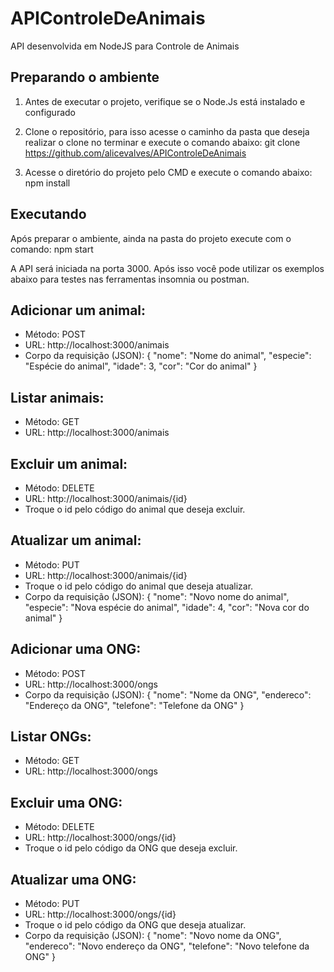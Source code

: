 # APIControleDeAnimais
API desenvolvida em NodeJS para Controle de Animais

## Preparando o ambiente
1. Antes de executar o projeto, verifique se o Node.Js está instalado e configurado
2. Clone o repositório, para isso acesse o caminho da pasta que deseja realizar o clone no terminar e execute o comando abaixo:
git clone https://github.com/alicevalves/APIControleDeAnimais

3. Acesse o diretório do projeto pelo CMD e execute o comando abaixo:
npm install

## Executando
Após preparar o ambiente, ainda na pasta do projeto execute com o comando:
npm start

A API será iniciada na porta 3000. Após isso você pode utilizar os exemplos abaixo para testes nas ferramentas insomnia ou postman.

## Adicionar um animal: 
- Método: POST 
- URL: http://localhost:3000/animais
- Corpo da requisição (JSON):
{
    "nome": "Nome do animal",
    "especie": "Espécie do animal",
    "idade": 3,
    "cor": "Cor do animal"
}

## Listar animais: 
- Método: GET 
- URL: http://localhost:3000/animais

## Excluir um animal: 
- Método: DELETE 
- URL: http://localhost:3000/animais/{id}
- Troque o id pelo código do animal que deseja excluir. 

## Atualizar um animal: 
- Método: PUT 
- URL: http://localhost:3000/animais/{id}
- Troque o id pelo código do animal que deseja atualizar. 
- Corpo da requisição (JSON):
{
    "nome": "Novo nome do animal",
    "especie": "Nova espécie do animal",
    "idade": 4,
    "cor": "Nova cor do animal"
}
  
## Adicionar uma ONG: 
- Método: POST 
- URL: http://localhost:3000/ongs
- Corpo da requisição (JSON):
{
    "nome": "Nome da ONG",
    "endereco": "Endereço da ONG",
    "telefone": "Telefone da ONG"
}
## Listar ONGs: 
- Método: GET 
- URL: http://localhost:3000/ongs
## Excluir uma ONG: 
- Método: DELETE 
- URL: http://localhost:3000/ongs/{id}
- Troque o id pelo código da ONG que deseja excluir. 

## Atualizar uma ONG: 
- Método: PUT 
- URL: http://localhost:3000/ongs/{id}
- Troque o id pelo código da ONG que deseja atualizar.  
- Corpo da requisição (JSON):
{
    "nome": "Novo nome da ONG",
    "endereco": "Novo endereço da ONG",
    "telefone": "Novo telefone da ONG"
}